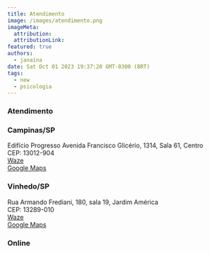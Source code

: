 ```yaml
---
title: Atendimento
image: /images/atendimento.png
imageMeta:
  attribution:
  attributionLink:
featured: true
authors: 
  - janaína
date: Sat Oct 01 2023 19:37:20 GMT-0300 (BRT)
tags:
  - new
  - psicologia
---
```


### Atendimento

### Campinas/SP
Edifício Progresso
Avenida Francisco Glicério, 1314, Sala 61, Centro  
CEP: 13012-904  
[Waze](https://waze.com/ul/h6gyt9nee0)  
[Google Maps](https://maps.app.goo.gl/s4cDoZjmNAXo5ibs9)

### Vinhedo/SP

Rua Armando Frediani, 180, sala 19, Jardim América  
CEP: 13289-010  
[Waze](https://waze.com/ul/h6gysfzmm5)  
[Google Maps](https://maps.app.goo.gl/X9X7Rys2WKB6unid8)

### Online
